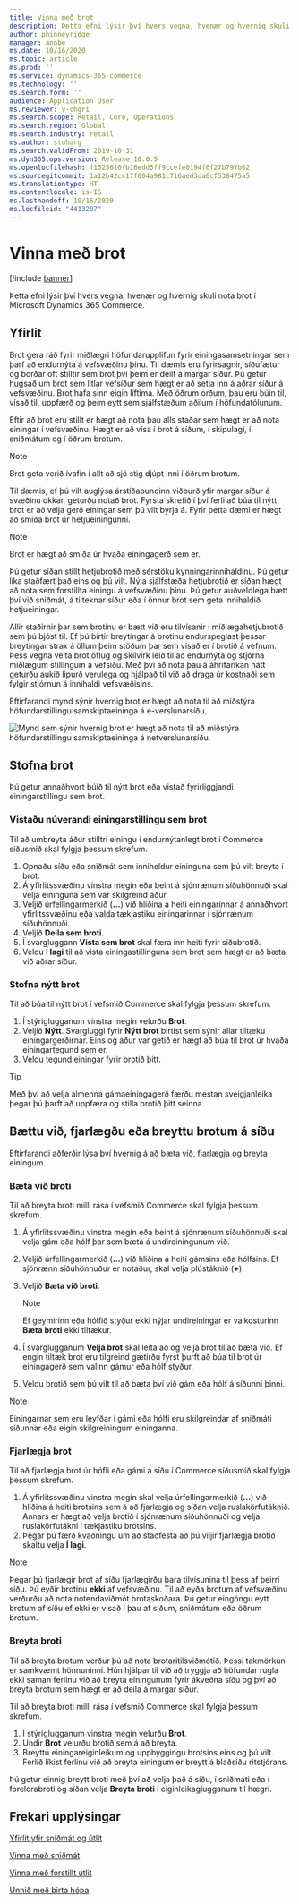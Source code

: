 ```yaml
---
title: Vinna með brot
description: Þetta efni lýsir því hvers vegna, hvenær og hvernig skuli nota brot í Microsoft Dynamics 365 Commerce.
author: phinneyridge
manager: annbe
ms.date: 10/16/2020
ms.topic: article
ms.prod: ''
ms.service: dynamics-365-commerce
ms.technology: ''
ms.search.form: ''
audience: Application User
ms.reviewer: v-chgri
ms.search.scope: Retail, Core, Operations
ms.search.region: Global
ms.search.industry: retail
ms.author: stuharg
ms.search.validFrom: 2019-10-31
ms.dyn365.ops.version: Release 10.0.5
ms.openlocfilehash: f1525610fb16edd5ff9ccefe0194f6f27b797b62
ms.sourcegitcommit: 1a12b42cc17f004a981c716aed3da6cf538475a5
ms.translationtype: HT
ms.contentlocale: is-IS
ms.lasthandoff: 10/16/2020
ms.locfileid: "4413287"
---
```

# <a name="work-with-fragments"></a>Vinna með brot 

[!include [banner](includes/banner.md)]

Þetta efni lýsir því hvers vegna, hvenær og hvernig skuli nota brot í Microsoft Dynamics 365 Commerce.

## <a name="overview"></a>Yfirlit

Brot gera ráð fyrir miðlægri höfundarupplifun fyrir einingasamsetningar sem þarf að endurnýta á vefsvæðinu þínu. Til dæmis eru fyrirsagnir, síðufætur og borðar oft stilltir sem brot því þeim er deilt á margar síður. Þú getur hugsað um brot sem litlar vefsíður sem hægt er að setja inn á aðrar síður á vefsvæðinu. Brot hafa sinn eigin líftíma. Með öðrum orðum, þau eru búin til, vísað til, uppfærð og þeim eytt sem sjálfstæðum aðilum í höfundatólunum.

Eftir að brot eru stillt er hægt að nota þau alls staðar sem hægt er að nota einingar í vefsvæðinu. Hægt er að vísa í brot á síðum, í skipulagi, í sniðmátum og í öðrum brotum.

> [!NOTE]
> Brot geta verið ívafin í allt að sjö stig djúpt inni í öðrum brotum.

Til dæmis, ef þú vilt auglýsa árstíðabundinn viðburð yfir margar síður á svæðinu okkar, geturðu notað brot. Fyrsta skrefið í því ferli að búa til nýtt brot er að velja gerð einingar sem þú vilt byrja á. Fyrir þetta dæmi er hægt að smíða brot úr hetjueiningunni.

> [!NOTE]
> Brot er hægt að smíða úr hvaða einingagerð sem er.

Þú getur síðan stillt hetjubrotið með sérstöku kynningarinnihaldinu. Þú getur líka staðfært það eins og þú vilt. Nýja sjálfstæða hetjubrotið er síðan hægt að nota sem forstillta einingu á vefsvæðinu þínu. Þú getur auðveldlega bætt því við sniðmát, á tilteknar síður eða í önnur brot sem geta innihaldið hetjueiningar.

Allir staðirnir þar sem brotinu er bætt við eru tilvísanir í miðlægahetjubrotið sem þú bjóst til. Ef þú birtir breytingar á brotinu endurspeglast þessar breytingar strax á öllum þeim stöðum þar sem vísað er í brotið á vefnum. Þess vegna veita brot öflug og skilvirk leið til að endurnýta og stjórna miðlægum stillingum á vefsíðu. Með því að nota þau á áhrifaríkan hátt geturðu aukið lipurð verulega og hjálpað til við að draga úr kostnaði sem fylgir stjórnun á innihaldi vefsvæðisins.

Eftirfarandi mynd sýnir hvernig brot er hægt að nota til að miðstýra höfundarstillingu samskiptaeininga á e-verslunarsíðu.

![Mynd sem sýnir hvernig brot er hægt að nota til að miðstýra höfundarstillingu samskiptaeininga á netverslunarsíðu.](./media/fragment-figure1.png)

## <a name="create-a-fragment"></a>Stofna brot

Þú getur annaðhvort búið til nýtt brot eða vistað fyrirliggjandi einingarstillingu sem brot.

### <a name="save-an-existing-module-configuration-as-a-fragment"></a>Vistaðu núverandi einingarstillingu sem brot

Til að umbreyta áður stilltri einingu í endurnýtanlegt brot í Commerce síðusmið skal fylgja þessum skrefum.

1. Opnaðu síðu eða sniðmát sem inniheldur eininguna sem þú vilt breyta í brot.
1. Á yfirlitssvæðinu vinstra megin eða beint á sjónrænum síðuhönnuði skal velja eininguna sem var skilgreind áður.
1. Veljið úrfellingarmerkið (**...**) við hliðina á heiti einingarinnar á annaðhvort yfirlitssvæðinu eða valda tækjastiku einingarinnar í sjónrænum síðuhönnuði. 
1. Veljið **Deila sem broti**. 
1. Í svargluggann **Vista sem brot** skal færa inn heiti fyrir síðubrotið.
1. Veldu **Í lagi** til að vista einingastillinguna sem brot sem hægt er að bæta við aðrar síður.
<!-- The following image shows how to save a module configuration as a fragment.-->
<!--![A screen capture of how to save a module configuration as a fragment](./media/save-as-fragment.png)-->

### <a name="create-a-new-fragment"></a>Stofna nýtt brot

Til að búa til nýtt brot í vefsmið Commerce skal fylgja þessum skrefum.

1. Í stýriglugganum vinstra megin velurðu **Brot**.
1. Veljið **Nýtt**. Svargluggi fyrir **Nýtt brot** birtist sem sýnir allar tiltæku einingargerðirnar. Eins og áður var getið er hægt að búa til brot úr hvaða einingartegund sem er.
1. Veldu tegund einingar fyrir brotið þitt.

<!-- The following image shows where to create a new fragment.-->
<!-- ![A screen capture of where to create a new fragment](./media/fragment-nav-menu.png)-->
> [!TIP]
> Með því að velja almenna gámaeiningagerð færðu mestan sveigjanleika þegar þú þarft að uppfæra og stilla brotið þitt seinna.

## <a name="add-remove-or-edit-fragments-on-a-page"></a>Bættu við, fjarlægðu eða breyttu brotum á síðu

Eftirfarandi aðferðir lýsa því hvernig á að bæta við, fjarlægja og breyta einingum.

### <a name="add-a-fragment"></a>Bæta við broti

Til að breyta broti milli rása í vefsmið Commerce skal fylgja þessum skrefum.

1. Á yfirlitssvæðinu vinstra megin eða beint á sjónrænum síðuhönnuði skal velja gám eða hólf þar sem bæta á undireiningunum við.
1. Veljið úrfellingarmerkið (**...**) við hliðina á heiti gámsins eða hólfsins.  Ef sjónrænn síðuhönnuður er notaður, skal velja plústáknið (**+**).  
1. Veljið **Bæta við broti**.
    <!-- ![A screen capture of how to add an existing fragment to a slot or container](./media/add-fragment.png)-->
 
    > [!NOTE]
    > Ef geymirinn eða hólfið styður ekki nýjar undireiningar er valkosturinn **Bæta broti** ekki tiltækur.
    
1. Í svarglugganum **Velja brot** skal leita að og velja brot til að bæta við. Ef engin tiltæk brot eru tilgreind gætirðu fyrst þurft að búa til brot úr einingagerð sem valinn gámur eða hólf styður.
1. Veldu brotið sem þú vilt til að bæta því við gám eða hólf á síðunni þinni.
<!--    ![A screen capture of the fragment picker modal window](./media/fragment-picker.png)-->

> [!NOTE]
> Einingarnar sem eru leyfðar í gámi eða hólfi eru skilgreindar af sniðmáti síðunnar eða eigin skilgreiningum eininganna.

### <a name="remove-a-fragment"></a>Fjarlægja brot

Til að fjarlægja brot úr hófli eða gámi á síðu í Commerce síðusmíð skal fylgja þessum skrefum.

1. Á yfirlitssvæðinu vinstra megin skal velja úrfellingarmerkið (**...**) við hliðina á heiti brotsins sem á að fjarlægja og síðan velja ruslakörfutáknið.  Annars er hægt að velja brotið í sjónrænum síðuhönnuði og velja ruslakörfutákni í tækjastiku brotsins.
1. Þegar þú færð kvaðningu um að staðfesta að þú viljir fjarlægja brotið skaltu velja **Í lagi**.

> [!NOTE]
> Þegar þú fjarlægir brot af síðu fjarlægirðu bara tilvísunina til þess af þeirri síðu. Þú eyðir brotinu **ekki** af vefsvæðinu. Til að eyða brotum af vefsvæðinu verðurðu að nota notendaviðmót brotaskoðara. Þú getur eingöngu eytt brotum af síðu ef ekki er vísað í þau af síðum, sniðmátum eða öðrum brotum.

### <a name="edit-a-fragment"></a>Breyta broti

Til að breyta brotum verður þú að nota brotaritilsviðmótið. Þessi takmörkun er samkvæmt hönnuninni. Hún hjálpar til við að tryggja að höfundar rugla ekki saman ferlinu við að breyta einingunum fyrir ákveðna síðu og því að breyta brotum sem hægt er að deila á margar síður.

Til að breyta broti milli rása í vefsmið Commerce skal fylgja þessum skrefum.

1. Í stýriglugganum vinstra megin velurðu **Brot**.
1. Undir **Brot** velurðu brotið sem á að breyta.
1. Breyttu einingareiginleikum og uppbyggingu brotsins eins og þú vilt. Ferlið líkist ferlinu við að breyta einingum er breytt á blaðsíðu ritstjórans.

Þú getur einnig breytt broti með því að velja það á síðu, í sniðmáti eða í foreldrabroti og síðan velja **Breyta broti** í eiginleikaglugganum til hægri.

## <a name="additional-resources"></a>Frekari upplýsingar

[Yfirlit yfir sniðmát og útlit](templates-layouts-overview.md)

[Vinna með sniðmát](work-with-templates.md)

[Vinna með forstillt útlit](work-with-layouts.md)

[Unnið með birta hópa](publish-groups.md)
